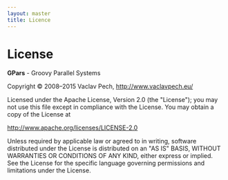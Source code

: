 ```yaml
---
layout: master
title: Licence
---
```


# License

**GPars** \- Groovy Parallel Systems

Copyright © 2008–2015 Vaclav Pech, <http://www.vaclavpech.eu/>

Licensed under the Apache License, Version 2.0 (the "License");
you may not use this file except in compliance with the License.
You may obtain a copy of the License at

<http://www.apache.org/licenses/LICENSE-2.0>

Unless required by applicable law or agreed to in writing, software
distributed under the License is distributed on an "AS IS" BASIS,
WITHOUT WARRANTIES OR CONDITIONS OF ANY KIND, either express or implied.
See the License for the specific language governing permissions and
limitations under the License.
